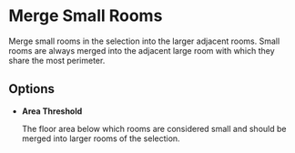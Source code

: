 # Merge Small Rooms

Merge small rooms in the selection into the larger adjacent rooms. Small rooms are always merged into the adjacent large room with which they share the most perimeter.

## Options

* **Area Threshold**

  The floor area below which rooms are considered small and should be merged into larger rooms of the selection.